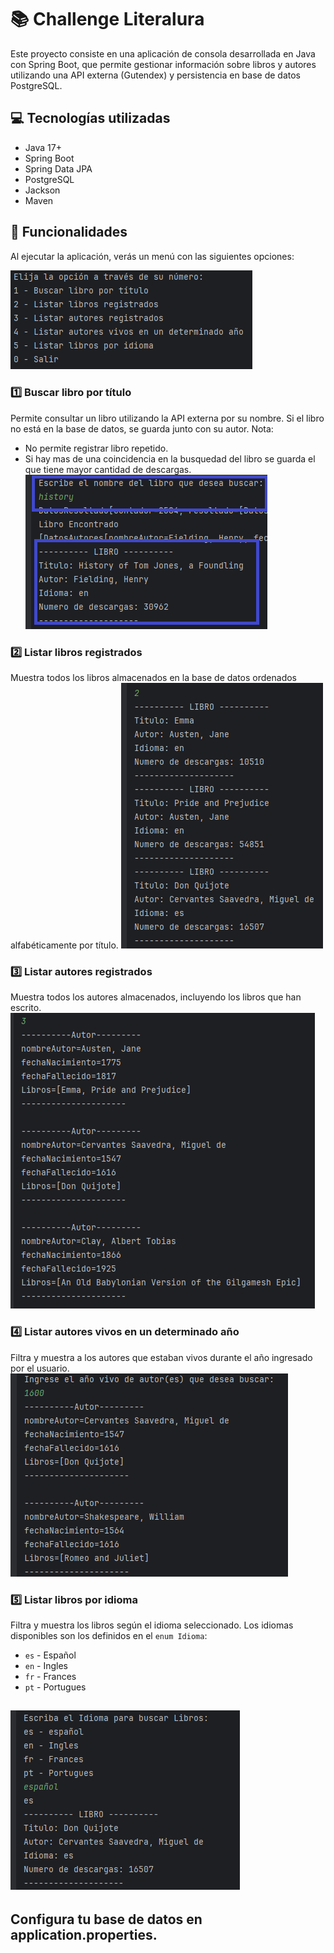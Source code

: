 # 📚 Challenge Literalura

Este proyecto consiste en una aplicación de consola desarrollada en Java con Spring Boot, que permite gestionar información sobre libros y autores utilizando una API externa (Gutendex) y persistencia en base de datos PostgreSQL.

## 💻 Tecnologías utilizadas

- Java 17+
- Spring Boot
- Spring Data JPA
- PostgreSQL
- Jackson
- Maven

## 📜 Funcionalidades

Al ejecutar la aplicación, verás un menú con las siguientes opciones:

![Menú principal](capturas/menu.png)

### 1️⃣ Buscar libro por título

Permite consultar un libro utilizando la API externa por su nombre. Si el libro no está en la base de datos, se guarda junto con su autor.
Nota:  
- No permite registrar libro repetido.  
- Si hay mas de una coincidencia en la busquedad del libro se guarda el que tiene mayor cantidad de descargas.  
![Opcion 1](capturas/opcion1.png)

### 2️⃣ Listar libros registrados

Muestra todos los libros almacenados en la base de datos ordenados alfabéticamente por título.
![Opcion 2](capturas/opcion2.png)

### 3️⃣ Listar autores registrados

Muestra todos los autores almacenados, incluyendo los libros que han escrito.
![Opcion 3](capturas/opcion3.png)

### 4️⃣ Listar autores vivos en un determinado año

Filtra y muestra a los autores que estaban vivos durante el año ingresado por el usuario.
![Opcion 4](capturas/opcion4.png)

### 5️⃣ Listar libros por idioma

Filtra y muestra los libros según el idioma seleccionado. Los idiomas disponibles son los definidos en el `enum Idioma`:
- `es` - Español
- `en` - Ingles
- `fr` - Frances
- `pt` - Portugues

![Opcion 5](capturas/opcion5.png)
---

## Configura tu base de datos en application.properties.
